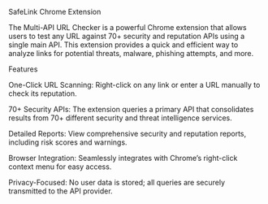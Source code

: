 SafeLink Chrome Extension

The Multi-API URL Checker is a powerful Chrome extension that allows users to test any URL against 70+ security and reputation APIs using a single main API. This extension provides a quick and efficient way to analyze links for potential threats, malware, phishing attempts, and more.

Features

One-Click URL Scanning: Right-click on any link or enter a URL manually to check its reputation.

70+ Security APIs: The extension queries a primary API that consolidates results from 70+ different security and threat intelligence services.

Detailed Reports: View comprehensive security and reputation reports, including risk scores and warnings.

Browser Integration: Seamlessly integrates with Chrome’s right-click context menu for easy access.

Privacy-Focused: No user data is stored; all queries are securely transmitted to the API provider.
